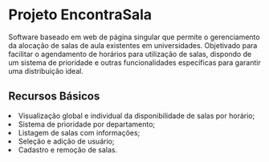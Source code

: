 # Projeto EncontraSala<br>

Software baseado em web de página singular que permite o gerenciamento da alocação de salas de aula existentes em universidades. Objetivado para facilitar o agendamento de horários para utilização de salas, dispondo de um sistema de prioridade e outras funcionalidades específicas para garantir uma distribuição ideal.<br>

## Recursos Básicos
<li>Visualização global e individual da disponibilidade de salas por horário;<br>
<li>Sistema de prioridade por departamento;<br>
<li>Listagem de salas com informações;<br>
<li>Seleção e adição de usuário;<br>
<li>Cadastro e remoção de salas.
